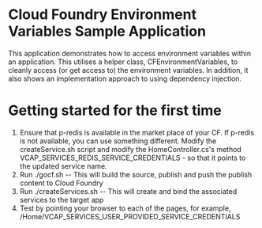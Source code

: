 # Cloud Foundry Environment Variables Sample Application
This application demonstrates how to access environment variables within an application.
This utilises a helper class, CFEnvironmentVariables, to cleanly access (or get access to) the environment variables. 
In addition, it also shows an implementation approach to using dependency injection.

# Getting started for the first time

1. Ensure that p-redis is available in the market place of your CF. If p-redis is not available, you can use something different.
   Modify the createService.sh script and modify the HomeController.cs's method VCAP_SERVICES_REDIS_SERVICE_CREDENTIALS - 
   so that it points to the updated service name.
2. Run ./gocf.sh            -- This will build the source, publish and push the publish content to Cloud Foundry
3. Run ./createServices.sh  -- This will create and bind the associated services to the target app
4. Test by pointing your browser to each of the pages, for example,  <route>/Home/VCAP_SERVICES_USER_PROVIDED_SERVICE_CREDENTIALS

